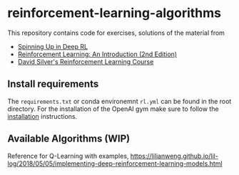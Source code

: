 # reinforcement-learning-algorithms
This repository contains code for exercises, solutions of the material from 
* [Spinning Up in Deep RL](https://spinningup.openai.com/en/latest/index.html)
* [Reinforcement Learning: An Introduction (2nd Edition)](http://incompleteideas.net/book/RLbook2018.pdf)
* [David Silver's Reinforcement Learning Course](http://www0.cs.ucl.ac.uk/staff/d.silver/web/Teaching.html)

## Install requirements
The `requirements.txt` or conda environemnt `rl.yml` can be found in the root directory. For the installation of the OpenAI gym make sure to follow the [installation](https://github.com/openai/gym#installation) instructions.

## Available Algorithms (WIP)
Reference for Q-Learning with examples, https://lilianweng.github.io/lil-log/2018/05/05/implementing-deep-reinforcement-learning-models.html